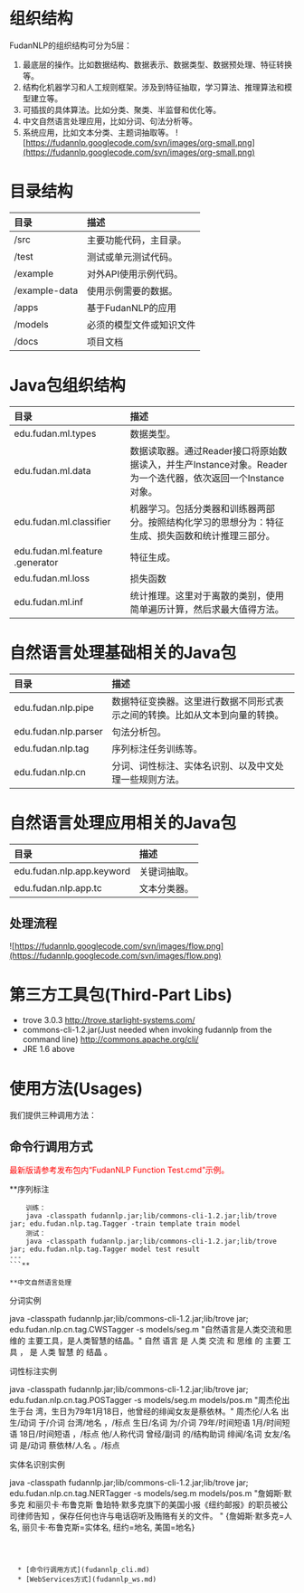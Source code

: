 # 组织结构 #
FudanNLP的组织结构可分为5层：
  1. 最底层的操作。比如数据结构、数据表示、数据类型、数据预处理、特征转换等。
  1. 结构化机器学习和人工规则框架。涉及到特征抽取，学习算法、推理算法和模型建立等。
  1. 可插拔的具体算法。比如分类、聚类、半监督和优化等。
  1. 中文自然语言处理应用，比如分词、句法分析等。
  1. 系统应用，比如文本分类、主题词抽取等。
![https://fudannlp.googlecode.com/svn/images/org-small.png](https://fudannlp.googlecode.com/svn/images/org-small.png)

# 目录结构 #
| **目录** | **描述**|
|:-------|:------|
|    /src | 主要功能代码，主目录。 |
|    /test  | 测试或单元测试代码。 |
|    /example     |对外API使用示例代码。|
|    /example-data     | 使用示例需要的数据。 |
|    /apps     | 基于FudanNLP的应用 |
|    /models      |必须的模型文件或知识文件 |
|    /docs | 项目文档  |

# Java包组织结构 #
|     **目录** | **描述** |
|:-----------|:-------|
|      edu.fudan.ml.types | 数据类型。  |
|      edu.fudan.ml.data | 数据读取器。通过Reader接口将原始数据读入，并生产Instance对象。Reader为一个迭代器，依次返回一个Instance对象。|
|      edu.fudan.ml.classifier    | 机器学习。包括分类器和训练器两部分。按照结构化学习的思想分为：特征生成、损失函数和统计推理三部分。|
|      edu.fudan.ml.feature .generator | 特征生成。  |
|      edu.fudan.ml.loss      | 损失函数   |
|      edu.fudan.ml.inf      | 统计推理。这里对于离散的类别，使用简单遍历计算，然后求最大值得方法。|

# 自然语言处理基础相关的Java包 #
|     **目录** | **描述** |
|:-----------|:-------|
| edu.fudan.nlp.pipe |数据特征变换器。这里进行数据不同形式表示之间的转换。比如从文本到向量的转换。|
| edu.fudan.nlp.parser |句法分析包。  |
| edu.fudan.nlp.tag    |序列标注任务训练等。|
| edu.fudan.nlp.cn    |分词、词性标注、实体名识别、以及中文处理一些规则方法。|

# 自然语言处理应用相关的Java包 #
|     **目录** | **描述** |
|:-----------|:-------|
| edu.fudan.nlp.app.keyword | 关键词抽取。 |
|   edu.fudan.nlp.app.tc | 文本分类器。 |

## 处理流程 ##
![https://fudannlp.googlecode.com/svn/images/flow.png](https://fudannlp.googlecode.com/svn/images/flow.png)


# 第三方工具包(Third-Part Libs) #
  * trove 3.0.3 http://trove.starlight-systems.com/
  * commons-cli-1.2.jar(Just needed when invoking fudannlp from the command line) http://commons.apache.org/cli/
  * JRE 1.6 above

# 使用方法(Usages) #
我们提供三种调用方法：
## 命令行调用方式 ##

<font color='#FF0000'>最新版请参考发布包内“FudanNLP Function Test.cmd”示例。</font>

**序列标注
```
	训练：
	java -classpath fudannlp.jar;lib/commons-cli-1.2.jar;lib/trove
jar; edu.fudan.nlp.tag.Tagger -train template train model
	测试：
	java -classpath fudannlp.jar;lib/commons-cli-1.2.jar;lib/trove
jar; edu.fudan.nlp.tag.Tagger model test result
---
```**

**中文自然语言处理
```
分词实例

java -classpath fudannlp.jar;lib/commons-cli-1.2.jar;lib/trove
jar; edu.fudan.nlp.cn.tag.CWSTagger -s models/seg.m "自然语言是人类交流和思维的
主要工具，是人类智慧的结晶。"
自然 语言 是 人类 交流 和 思维 的 主要 工具 ， 是 人类 智慧 的 结晶 。


词性标注实例

java -classpath fudannlp.jar;lib/commons-cli-1.2.jar;lib/trove
jar; edu.fudan.nlp.cn.tag.POSTagger -s models/seg.m models/pos.m "周杰伦出生于台
湾，生日为79年1月18日，他曾经的绯闻女友是蔡依林。"
周杰伦/人名 出生/动词 于/介词 台湾/地名 ，/标点 生日/名词 为/介词 79年/时间短语
1月/时间短语 18日/时间短语 ，/标点 他/人称代词 曾经/副词 的/结构助词 绯闻/名词
女友/名词 是/动词 蔡依林/人名 。/标点

实体名识别实例

java -classpath fudannlp.jar;lib/commons-cli-1.2.jar;lib/trove
jar; edu.fudan.nlp.cn.tag.NERTagger -s models/seg.m models/pos.m "詹姆斯·默多克
和丽贝卡·布鲁克斯 鲁珀特·默多克旗下的美国小报《纽约邮报》的职员被公司律师告知
，保存任何也许与电话窃听及贿赂有关的文件。 "
{詹姆斯·默多克=人名, 丽贝卡·布鲁克斯=实体名, 纽约=地名, 美国=地名}
```**



  * [命令行调用方式](fudannlp_cli.md)
  * [WebServices方式](fudannlp_ws.md)